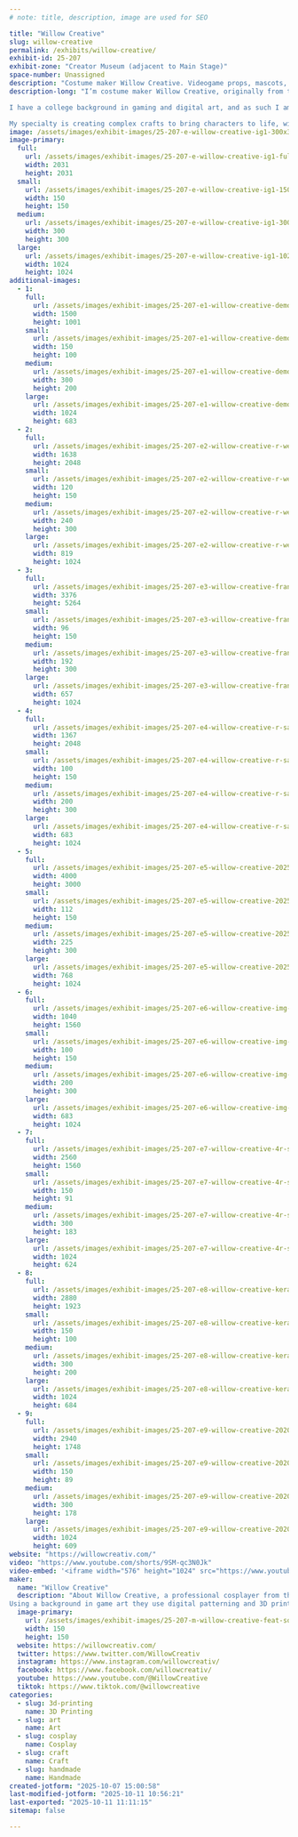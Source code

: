 ```yaml
---
# note: title, description, image are used for SEO

title: "Willow Creative"
slug: willow-creative
permalink: /exhibits/willow-creative/
exhibit-id: 25-207
exhibit-zone: "Creator Museum (adjacent to Main Stage)"
space-number: Unassigned
description: "Costume maker Willow Creative. Videogame props, mascots, animatronics, monsters and more."
description-long: "I’m costume maker Willow Creative, originally from the Netherlands, now based in Florida. I create tons of complex costumes with all sorts of crafting techniques as early as 2011, sharing my crafting projects online to millions of people on my social media and my YouTube channel.

I have a college background in gaming and digital art, and as such I am well-versed in 3D designing and expert 3D printing as well as a handful of self-taught skills such as sewing, foamsmithing, wigs, LEDs, mechatronics, SFX and more. There are few costume techniques that I’ve never dipped my toes in, since I love to choose to learn a new skill to complete each project.

My specialty is creating complex crafts to bring characters to life, with a variety from videogame armor and clothing, mascots, to full-scale animatronic wings and monsters. I show the raw process of how such a project comes to life and how I adopt solutions from the movie and SFX industry. I also create my own techniques and display them on my social media and YouTube channel, and share patterns and DIY kits on my website to inspire others to create!"
image: /assets/images/exhibit-images/25-207-e-willow-creative-ig1-300x300.jpg
image-primary: 
  full:
    url: /assets/images/exhibit-images/25-207-e-willow-creative-ig1-full.jpg
    width: 2031
    height: 2031
  small:
    url: /assets/images/exhibit-images/25-207-e-willow-creative-ig1-150x150.jpg
    width: 150
    height: 150
  medium:
    url: /assets/images/exhibit-images/25-207-e-willow-creative-ig1-300x300.jpg
    width: 300
    height: 300
  large:
    url: /assets/images/exhibit-images/25-207-e-willow-creative-ig1-1024x1024.jpg
    width: 1024
    height: 1024
additional-images: 
  - 1:
    full:
      url: /assets/images/exhibit-images/25-207-e1-willow-creative-demon2-miradel-full.jpg
      width: 1500
      height: 1001
    small:
      url: /assets/images/exhibit-images/25-207-e1-willow-creative-demon2-miradel-150x100.jpg
      width: 150
      height: 100
    medium:
      url: /assets/images/exhibit-images/25-207-e1-willow-creative-demon2-miradel-300x200.jpg
      width: 300
      height: 200
    large:
      url: /assets/images/exhibit-images/25-207-e1-willow-creative-demon2-miradel-1024x683.jpg
      width: 1024
      height: 683
  - 2:
    full:
      url: /assets/images/exhibit-images/25-207-e2-willow-creative-r-werewolf-orkfotografie-full.jpg
      width: 1638
      height: 2048
    small:
      url: /assets/images/exhibit-images/25-207-e2-willow-creative-r-werewolf-orkfotografie-120x150.jpg
      width: 120
      height: 150
    medium:
      url: /assets/images/exhibit-images/25-207-e2-willow-creative-r-werewolf-orkfotografie-240x300.jpg
      width: 240
      height: 300
    large:
      url: /assets/images/exhibit-images/25-207-e2-willow-creative-r-werewolf-orkfotografie-819x1024.jpg
      width: 819
      height: 1024
  - 3:
    full:
      url: /assets/images/exhibit-images/25-207-e3-willow-creative-fran-maddalena-montecchio-photography-full.jpg
      width: 3376
      height: 5264
    small:
      url: /assets/images/exhibit-images/25-207-e3-willow-creative-fran-maddalena-montecchio-photography-96x150.jpg
      width: 96
      height: 150
    medium:
      url: /assets/images/exhibit-images/25-207-e3-willow-creative-fran-maddalena-montecchio-photography-192x300.jpg
      width: 192
      height: 300
    large:
      url: /assets/images/exhibit-images/25-207-e3-willow-creative-fran-maddalena-montecchio-photography-657x1024.jpg
      width: 657
      height: 1024
  - 4:
    full:
      url: /assets/images/exhibit-images/25-207-e4-willow-creative-r-sat-dcon2025-817-full.jpg
      width: 1367
      height: 2048
    small:
      url: /assets/images/exhibit-images/25-207-e4-willow-creative-r-sat-dcon2025-817-100x150.jpg
      width: 100
      height: 150
    medium:
      url: /assets/images/exhibit-images/25-207-e4-willow-creative-r-sat-dcon2025-817-200x300.jpg
      width: 200
      height: 300
    large:
      url: /assets/images/exhibit-images/25-207-e4-willow-creative-r-sat-dcon2025-817-683x1024.jpg
      width: 683
      height: 1024
  - 5:
    full:
      url: /assets/images/exhibit-images/25-207-e5-willow-creative-20250430-204353-full.jpg
      width: 4000
      height: 3000
    small:
      url: /assets/images/exhibit-images/25-207-e5-willow-creative-20250430-204353-112x150.jpg
      width: 112
      height: 150
    medium:
      url: /assets/images/exhibit-images/25-207-e5-willow-creative-20250430-204353-225x300.jpg
      width: 225
      height: 300
    large:
      url: /assets/images/exhibit-images/25-207-e5-willow-creative-20250430-204353-768x1024.jpg
      width: 768
      height: 1024
  - 6:
    full:
      url: /assets/images/exhibit-images/25-207-e6-willow-creative-img-5465-full.jpg
      width: 1040
      height: 1560
    small:
      url: /assets/images/exhibit-images/25-207-e6-willow-creative-img-5465-100x150.jpg
      width: 100
      height: 150
    medium:
      url: /assets/images/exhibit-images/25-207-e6-willow-creative-img-5465-200x300.jpg
      width: 200
      height: 300
    large:
      url: /assets/images/exhibit-images/25-207-e6-willow-creative-img-5465-683x1024.jpg
      width: 683
      height: 1024
  - 7:
    full:
      url: /assets/images/exhibit-images/25-207-e7-willow-creative-4r-scaled-full.jpg
      width: 2560
      height: 1560
    small:
      url: /assets/images/exhibit-images/25-207-e7-willow-creative-4r-scaled-150x91.jpg
      width: 150
      height: 91
    medium:
      url: /assets/images/exhibit-images/25-207-e7-willow-creative-4r-scaled-300x183.jpg
      width: 300
      height: 183
    large:
      url: /assets/images/exhibit-images/25-207-e7-willow-creative-4r-scaled-1024x624.jpg
      width: 1024
      height: 624
  - 8:
    full:
      url: /assets/images/exhibit-images/25-207-e8-willow-creative-kerapac-ieventmedia2-full.jpg
      width: 2880
      height: 1923
    small:
      url: /assets/images/exhibit-images/25-207-e8-willow-creative-kerapac-ieventmedia2-150x100.jpg
      width: 150
      height: 100
    medium:
      url: /assets/images/exhibit-images/25-207-e8-willow-creative-kerapac-ieventmedia2-300x200.jpg
      width: 300
      height: 200
    large:
      url: /assets/images/exhibit-images/25-207-e8-willow-creative-kerapac-ieventmedia2-1024x684.jpg
      width: 1024
      height: 684
  - 9:
    full:
      url: /assets/images/exhibit-images/25-207-e9-willow-creative-20200914-182636-full.jpg
      width: 2940
      height: 1748
    small:
      url: /assets/images/exhibit-images/25-207-e9-willow-creative-20200914-182636-150x89.jpg
      width: 150
      height: 89
    medium:
      url: /assets/images/exhibit-images/25-207-e9-willow-creative-20200914-182636-300x178.jpg
      width: 300
      height: 178
    large:
      url: /assets/images/exhibit-images/25-207-e9-willow-creative-20200914-182636-1024x609.jpg
      width: 1024
      height: 609
website: "https://willowcreativ.com/"
video: "https://www.youtube.com/shorts/9SM-qc3N0Jk"
video-embed: '<iframe width="576" height="1024" src="https://www.youtube.com/embed/9SM-qc3N0Jk?feature=oembed" frameborder="0" allow="accelerometer; autoplay; clipboard-write; encrypted-media; gyroscope; picture-in-picture; web-share" referrerpolicy="strict-origin-when-cross-origin" allowfullscreen title="Creating a mechanical mask for Savathûn cosplay from Destiny 2"></iframe>'
maker: 
  name: "Willow Creative"
  description: "About Willow Creative, a professional cosplayer from the Netherlands, now based in Florida. They create props and costumes from videogames, popculture events and shows.
Using a background in game art they use digital patterning and 3D printing in costume projects as well as self-taught skills involving sewing, foamsmithing, wigs, animatronics and electronics. Willow Creative show all their cosplay insights on social media and YouTube channel, and share patterns and DIY kits on their website to inspire others to create!"
  image-primary:
    url: /assets/images/exhibit-images/25-207-m-willow-creative-feat-squarer-300x300.jpg
    width: 150
    height: 150
  website: https://willowcreativ.com/
  twitter: https://www.twitter.com/WillowCreativ
  instagram: https://www.instagram.com/willowcreativ/
  facebook: https://www.facebook.com/willowcreativ/
  youtube: https://www.youtube.com/@WillowCreative
  tiktok: https://www.tiktok.com/@willowcreative
categories: 
  - slug: 3d-printing
    name: 3D Printing
  - slug: art
    name: Art
  - slug: cosplay
    name: Cosplay
  - slug: craft
    name: Craft
  - slug: handmade
    name: Handmade
created-jotform: "2025-10-07 15:00:58"
last-modified-jotform: "2025-10-11 10:56:21"
last-exported: "2025-10-11 11:11:15"
sitemap: false

---
```


